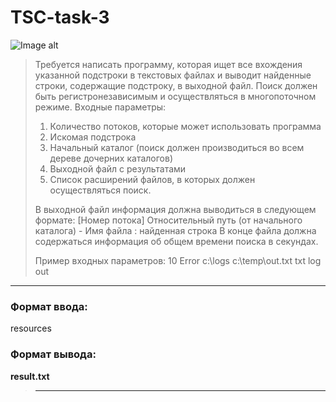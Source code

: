 # TSC-task-3
![Image alt](http://publishernews.ru/images/PressReleases/press_r_34E7C198-ED6D-4243-B3E4-12882A5A701A.jpg)

>Требуется написать программу, которая ищет все вхождения указанной подстроки в текстовых файлах и выводит найденные строки, содержащие подстроку, в выходной файл. 
>Поиск должен быть регистронезависимым и осуществляться в многопоточном режиме.
>Входные параметры:
>1. Количество потоков, которые может использовать программа
>2. Искомая подстрока
>3. Начальный каталог (поиск должен производиться во всем дереве дочерних каталогов)
>4. Выходной файл с результатами
>5. Список расширений файлов, в которых должен осуществляться поиск.
>
>В выходной файл информация должна выводиться в следующем формате:
>[Номер потока] Относительный путь (от начального каталога) - Имя файла : найденная строка
>В конце файла должна содержаться информация об общем времени поиска в секундах.
>
>Пример входных параметров:
>10 Error c:\logs c:\temp\out.txt txt log out

_____________________________________________________________________________________________________
### Формат ввода:
resources

### Формат вывода:
**result.txt**
>_____________________________________________________________________________________________________
